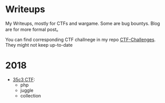 # Writeups

My Writeups, mostly for CTFs and wargame. Some are bug bountys. Blog are for more formal post。

You can find corresponding CTF challnege in my repo [CTF-Challenges](https://github.com/Auxy233/CTF-Challenges). They might not keep up-to-date

# 2018

- [35c3 CTF](2018/35C3-CTF.md):
  + php
  + juggle
  + collection
